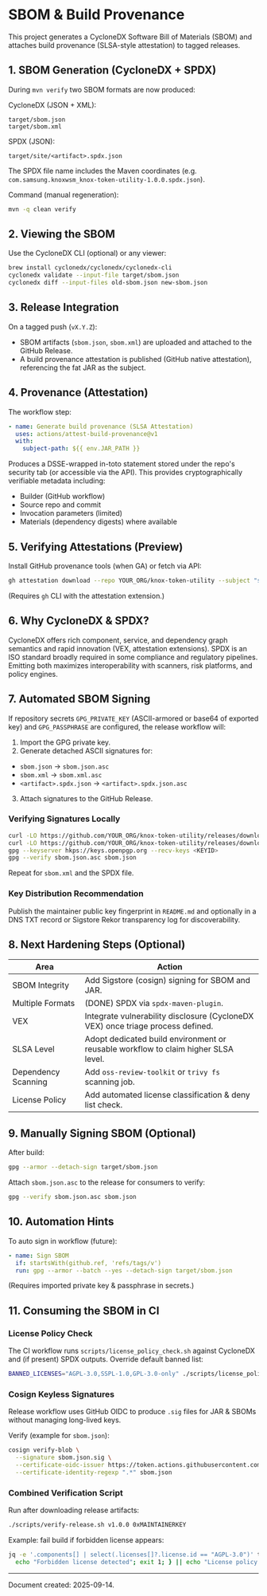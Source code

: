 # SBOM & Build Provenance

This project generates a CycloneDX Software Bill of Materials (SBOM) and attaches build provenance (SLSA-style attestation) to tagged releases.

## 1. SBOM Generation (CycloneDX + SPDX)
During `mvn verify` two SBOM formats are now produced:

CycloneDX (JSON + XML):
```
target/sbom.json
target/sbom.xml
```
SPDX (JSON):
```
target/site/<artifact>.spdx.json
```
The SPDX file name includes the Maven coordinates (e.g. `com.samsung.knoxwsm_knox-token-utility-1.0.0.spdx.json`).

Command (manual regeneration):
```bash
mvn -q clean verify
```

## 2. Viewing the SBOM
Use the CycloneDX CLI (optional) or any viewer:
```bash
brew install cyclonedx/cyclonedx/cyclonedx-cli
cyclonedx validate --input-file target/sbom.json
cyclonedx diff --input-files old-sbom.json new-sbom.json
```

## 3. Release Integration
On a tagged push (`vX.Y.Z`):
- SBOM artifacts (`sbom.json`, `sbom.xml`) are uploaded and attached to the GitHub Release.
- A build provenance attestation is published (GitHub native attestation), referencing the fat JAR as the subject.

## 4. Provenance (Attestation)
The workflow step:
```yaml
- name: Generate build provenance (SLSA Attestation)
  uses: actions/attest-build-provenance@v1
  with:
    subject-path: ${{ env.JAR_PATH }}
```
Produces a DSSE-wrapped in-toto statement stored under the repo's security tab (or accessible via the API). This provides cryptographically verifiable metadata including:
- Builder (GitHub workflow)
- Source repo and commit
- Invocation parameters (limited)
- Materials (dependency digests) where available

## 5. Verifying Attestations (Preview)
Install GitHub provenance tools (when GA) or fetch via API:
```bash
gh attestation download --repo YOUR_ORG/knox-token-utility --subject "sha256:<digest>" --predicate-type slsa-provenance > provenance.intoto.jsonl
```
(Requires `gh` CLI with the attestation extension.)

## 6. Why CycloneDX & SPDX?
CycloneDX offers rich component, service, and dependency graph semantics and rapid innovation (VEX, attestation extensions). SPDX is an ISO standard broadly required in some compliance and regulatory pipelines. Emitting both maximizes interoperability with scanners, risk platforms, and policy engines.

## 7. Automated SBOM Signing
If repository secrets `GPG_PRIVATE_KEY` (ASCII-armored or base64 of exported key) and `GPG_PASSPHRASE` are configured, the release workflow will:
1. Import the GPG private key.
2. Generate detached ASCII signatures for:
  - `sbom.json` -> `sbom.json.asc`
  - `sbom.xml` -> `sbom.xml.asc`
  - `<artifact>.spdx.json` -> `<artifact>.spdx.json.asc`
3. Attach signatures to the GitHub Release.

### Verifying Signatures Locally
```bash
curl -LO https://github.com/YOUR_ORG/knox-token-utility/releases/download/v1.0.0/sbom.json
curl -LO https://github.com/YOUR_ORG/knox-token-utility/releases/download/v1.0.0/sbom.json.asc
gpg --keyserver hkps://keys.openpgp.org --recv-keys <KEYID>
gpg --verify sbom.json.asc sbom.json
```
Repeat for `sbom.xml` and the SPDX file.

### Key Distribution Recommendation
Publish the maintainer public key fingerprint in `README.md` and optionally in a DNS TXT record or Sigstore Rekor transparency log for discoverability.

## 8. Next Hardening Steps (Optional)
| Area | Action |
|------|--------|
| SBOM Integrity | Add Sigstore (cosign) signing for SBOM and JAR. |
| Multiple Formats | (DONE) SPDX via `spdx-maven-plugin`. |
| VEX | Integrate vulnerability disclosure (CycloneDX VEX) once triage process defined. |
| SLSA Level | Adopt dedicated build environment or reusable workflow to claim higher SLSA level. |
| Dependency Scanning | Add `oss-review-toolkit` or `trivy fs` scanning job. |
| License Policy | Add automated license classification & deny list check. |

## 9. Manually Signing SBOM (Optional)
After build:
```bash
gpg --armor --detach-sign target/sbom.json
```
Attach `sbom.json.asc` to the release for consumers to verify:
```bash
gpg --verify sbom.json.asc sbom.json
```

## 10. Automation Hints
To auto sign in workflow (future):
```yaml
- name: Sign SBOM
  if: startsWith(github.ref, 'refs/tags/v')
  run: gpg --armor --batch --yes --detach-sign target/sbom.json
```
(Requires imported private key & passphrase in secrets.)

## 11. Consuming the SBOM in CI
### License Policy Check
The CI workflow runs `scripts/license_policy_check.sh` against CycloneDX and (if present) SPDX outputs. Override default banned list:
```bash
BANNED_LICENSES="AGPL-3.0,SSPL-1.0,GPL-3.0-only" ./scripts/license_policy_check.sh target/sbom.json
```

### Cosign Keyless Signatures
Release workflow uses GitHub OIDC to produce `.sig` files for JAR & SBOMs without managing long-lived keys.

Verify (example for `sbom.json`):
```bash
cosign verify-blob \
  --signature sbom.json.sig \
  --certificate-oidc-issuer https://token.actions.githubusercontent.com \
  --certificate-identity-regexp ".*" sbom.json
```

### Combined Verification Script
Run after downloading release artifacts:
```bash
./scripts/verify-release.sh v1.0.0 0xMAINTAINERKEY
```
Example: fail build if forbidden license appears:
```bash
jq -e '.components[] | select(.licenses[]?.license.id == "AGPL-3.0")' target/sbom.json && {
  echo "Forbidden license detected"; exit 1; } || echo "License policy OK"
```

---
Document created: 2025-09-14.

